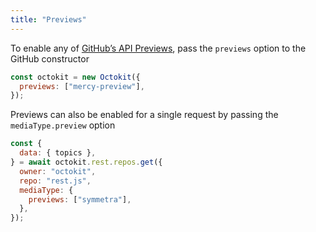 ```yaml
---
title: "Previews"
---
```


To enable any of [GitHub’s API Previews](https://docs.github.com/en/rest/overview/api-previews/),
pass the `previews` option to the GitHub constructor

```js
const octokit = new Octokit({
  previews: ["mercy-preview"],
});
```

Previews can also be enabled for a single request by passing the `mediaType.preview` option

```js
const {
  data: { topics },
} = await octokit.rest.repos.get({
  owner: "octokit",
  repo: "rest.js",
  mediaType: {
    previews: ["symmetra"],
  },
});
```
